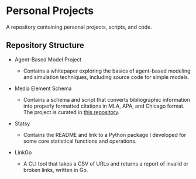# Personal Projects
A repository containing personal projects, scripts, and code.

## Repository Structure

- Agent-Based Model Project
  - Contains a whitepaper exploring the basics of agent-based modeling and simulation techniques, including source code for simple models.

- Media Element Schema
  - Contains a schema and script that converts bibliographic information into properly formatted citations in MLA, APA, and Chicago format. The project is curated in [this repository](https://github.com/cameronmore/MediaElementSchema/tree/main).

- Statsy
  - Contains the README and link to a Python package I developed for some core statistical functions and operations.
 
- LinkGo
  - A CLI tool that takes a CSV of URLs and returns a report of invalid or broken links, written in Go.
